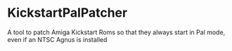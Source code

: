 # KickstartPalPatcher
A tool to patch Amiga Kickstart Roms so that they always start in Pal mode, even if an NTSC Agnus is installed 
